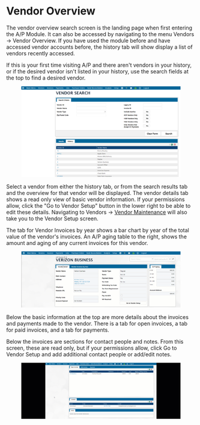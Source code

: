 # Vendor Overview

The vendor overview search screen is the landing page when first entering the A/P Module. It can also be accessed by navigating to the menu Vendors -> Vendor Overview. If you have used the module before and have accessed vendor accounts before, the history tab will show display a list of vendors recently accessed.

If this is your first time visiting A/P and there aren't vendors in your history, or if the desired vendor isn't listed in your history, use the search fields at the top to find a desired vendor.

<figure><img src="../../../.gitbook/assets/image (1496).png" alt=""><figcaption></figcaption></figure>

Select a vendor from either the history tab, or from the search results tab and the overview for that vendor will be displayed. The vendor details tab shows a read only view of basic vendor information. If your permissions allow, click the "Go to Vendor Setup" button in the lower right to be able to edit these details. Navigating to Vendors -> [Vendor Maintenance](vendor-maintenance.md) will also take you to the Vendor Setup screen.

The tab for Vendor Invoices by year shows a bar chart by year of the total value of the vendor's invoices. An A/P aging table to the right, shows the amount and aging of any current invoices for this vendor.

<figure><img src="../../../.gitbook/assets/VendorOverview.gif" alt=""><figcaption></figcaption></figure>

Below the basic information at the top are more details about the invoices and payments made to the vendor. There is a tab for open invoices, a tab for paid invoices, and a tab for payments.

Below the invoices are sections for contact people and notes. From this screen, these are read only, but if your permissions allow, click Go to Vendor Setup and add additional contact people or add/edit notes.

<div data-full-width="false">

<figure><img src="../../../.gitbook/assets/VendorOverview_Invoices.gif" alt=""><figcaption></figcaption></figure>

</div>
